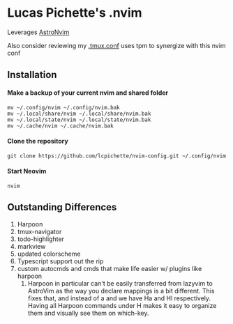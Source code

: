 # Lucas Pichette's .nvim

Leverages [AstroNvim](https://github.com/AstroNvim/AstroNvim)

Also consider reviewing my [.tmux.conf](https://github.com/lcpichette/tmux-conf/blob/main/.tmux.conf) uses tpm to synergize with this nvim conf

## Installation

#### Make a backup of your current nvim and shared folder

```shell
mv ~/.config/nvim ~/.config/nvim.bak
mv ~/.local/share/nvim ~/.local/share/nvim.bak
mv ~/.local/state/nvim ~/.local/state/nvim.bak
mv ~/.cache/nvim ~/.cache/nvim.bak
```

#### Clone the repository

```shell
git clone https://github.com/lcpichette/nvim-config.git ~/.config/nvim
```

#### Start Neovim

```shell
nvim
```

## Outstanding Differences

1. Harpoon
2. tmux-navigator
3. todo-highlighter
4. markview
5. updated colorscheme
6. Typescript support out the rip
7. custom autocmds and cmds that make life easier w/ plugins like harpoon
    1. Harpoon in particular can't be easily transferred from lazyvim to AstroVim as the way you declare mappings is a bit different. This fixes that, and instead of <leader>a and <C-h> we have <leader>Ha and <leader>Hl respectively. Having all Harpoon commands under <leader>H makes it easy to organize them and visually see them on which-key.
